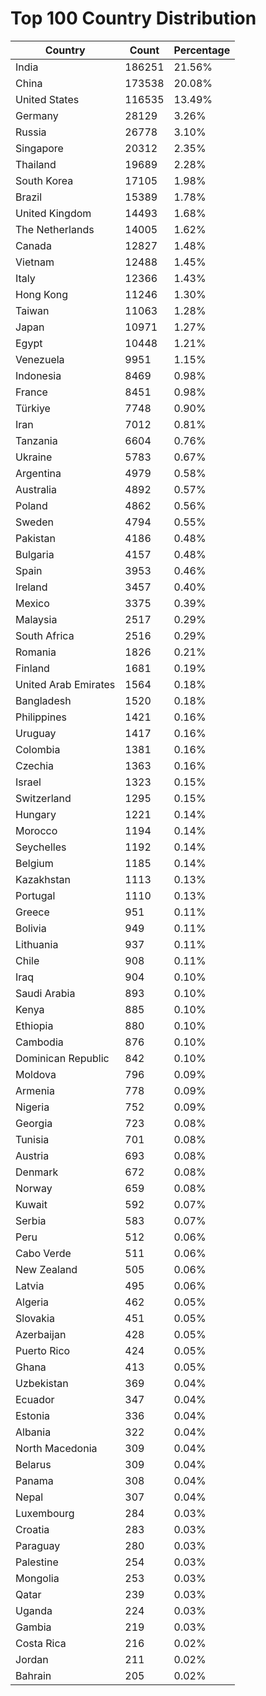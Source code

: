 # Top 100 Country Distribution
| Country | Count | Percentage |
|----|----|----|
| India | 186251 | 21.56% |
| China | 173538 | 20.08% |
| United States | 116535 | 13.49% |
| Germany | 28129 | 3.26% |
| Russia | 26778 | 3.10% |
| Singapore | 20312 | 2.35% |
| Thailand | 19689 | 2.28% |
| South Korea | 17105 | 1.98% |
| Brazil | 15389 | 1.78% |
| United Kingdom | 14493 | 1.68% |
| The Netherlands | 14005 | 1.62% |
| Canada | 12827 | 1.48% |
| Vietnam | 12488 | 1.45% |
| Italy | 12366 | 1.43% |
| Hong Kong | 11246 | 1.30% |
| Taiwan | 11063 | 1.28% |
| Japan | 10971 | 1.27% |
| Egypt | 10448 | 1.21% |
| Venezuela | 9951 | 1.15% |
| Indonesia | 8469 | 0.98% |
| France | 8451 | 0.98% |
| Türkiye | 7748 | 0.90% |
| Iran | 7012 | 0.81% |
| Tanzania | 6604 | 0.76% |
| Ukraine | 5783 | 0.67% |
| Argentina | 4979 | 0.58% |
| Australia | 4892 | 0.57% |
| Poland | 4862 | 0.56% |
| Sweden | 4794 | 0.55% |
| Pakistan | 4186 | 0.48% |
| Bulgaria | 4157 | 0.48% |
| Spain | 3953 | 0.46% |
| Ireland | 3457 | 0.40% |
| Mexico | 3375 | 0.39% |
| Malaysia | 2517 | 0.29% |
| South Africa | 2516 | 0.29% |
| Romania | 1826 | 0.21% |
| Finland | 1681 | 0.19% |
| United Arab Emirates | 1564 | 0.18% |
| Bangladesh | 1520 | 0.18% |
| Philippines | 1421 | 0.16% |
| Uruguay | 1417 | 0.16% |
| Colombia | 1381 | 0.16% |
| Czechia | 1363 | 0.16% |
| Israel | 1323 | 0.15% |
| Switzerland | 1295 | 0.15% |
| Hungary | 1221 | 0.14% |
| Morocco | 1194 | 0.14% |
| Seychelles | 1192 | 0.14% |
| Belgium | 1185 | 0.14% |
| Kazakhstan | 1113 | 0.13% |
| Portugal | 1110 | 0.13% |
| Greece | 951 | 0.11% |
| Bolivia | 949 | 0.11% |
| Lithuania | 937 | 0.11% |
| Chile | 908 | 0.11% |
| Iraq | 904 | 0.10% |
| Saudi Arabia | 893 | 0.10% |
| Kenya | 885 | 0.10% |
| Ethiopia | 880 | 0.10% |
| Cambodia | 876 | 0.10% |
| Dominican Republic | 842 | 0.10% |
| Moldova | 796 | 0.09% |
| Armenia | 778 | 0.09% |
| Nigeria | 752 | 0.09% |
| Georgia | 723 | 0.08% |
| Tunisia | 701 | 0.08% |
| Austria | 693 | 0.08% |
| Denmark | 672 | 0.08% |
| Norway | 659 | 0.08% |
| Kuwait | 592 | 0.07% |
| Serbia | 583 | 0.07% |
| Peru | 512 | 0.06% |
| Cabo Verde | 511 | 0.06% |
| New Zealand | 505 | 0.06% |
| Latvia | 495 | 0.06% |
| Algeria | 462 | 0.05% |
| Slovakia | 451 | 0.05% |
| Azerbaijan | 428 | 0.05% |
| Puerto Rico | 424 | 0.05% |
| Ghana | 413 | 0.05% |
| Uzbekistan | 369 | 0.04% |
| Ecuador | 347 | 0.04% |
| Estonia | 336 | 0.04% |
| Albania | 322 | 0.04% |
| North Macedonia | 309 | 0.04% |
| Belarus | 309 | 0.04% |
| Panama | 308 | 0.04% |
| Nepal | 307 | 0.04% |
| Luxembourg | 284 | 0.03% |
| Croatia | 283 | 0.03% |
| Paraguay | 280 | 0.03% |
| Palestine | 254 | 0.03% |
| Mongolia | 253 | 0.03% |
| Qatar | 239 | 0.03% |
| Uganda | 224 | 0.03% |
| Gambia | 219 | 0.03% |
| Costa Rica | 216 | 0.02% |
| Jordan | 211 | 0.02% |
| Bahrain | 205 | 0.02% |
